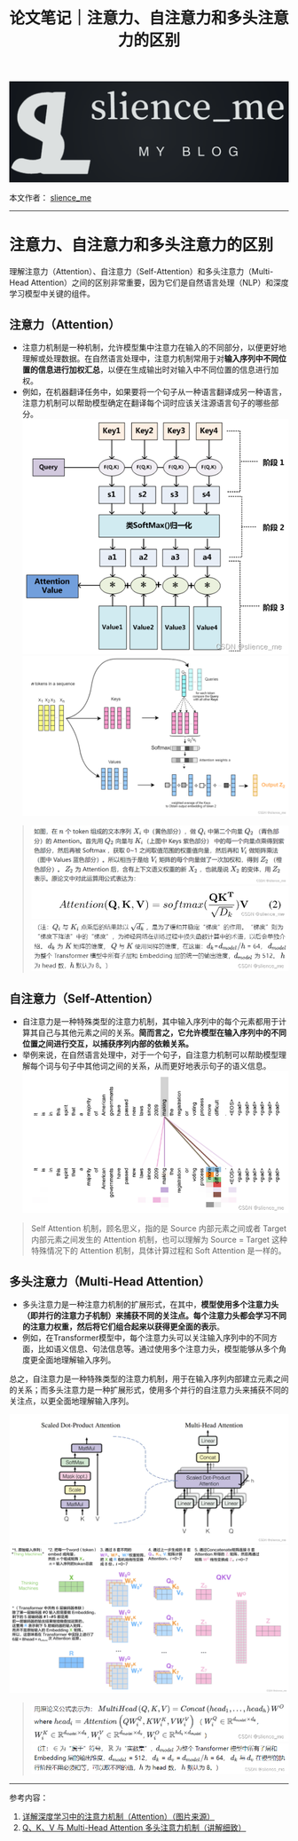 ﻿---
layout: post
title: 论文笔记｜注意力、自注意力和多头注意力的区别
categories: [论文笔记]
description: 注意力、自注意力和多头注意力的区别
keywords: 机器学习, 论文笔记
mermaid: false
sequence: false
flow: false
mathjax: false
mindmap: false
mindmap2: false
---

![在这里插入图片描述](/images/posts/logo_slienceme3.png)

本文作者： [slience_me](https://slienceme.cn/)

---

# 注意力、自注意力和多头注意力的区别

理解注意力（Attention）、自注意力（Self-Attention）和多头注意力（Multi-Head Attention）之间的区别非常重要，因为它们是自然语言处理（NLP）和深度学习模型中关键的组件。

## 注意力（Attention）

- 注意力机制是一种机制，允许模型集中注意力在输入的不同部分，以便更好地理解或处理数据。在自然语言处理中，注意力机制常用于对**输入序列中不同位置的信息进行加权汇总**，以便在生成输出时对输入中不同位置的信息进行加权。
- 例如，在机器翻译任务中，如果要将一个句子从一种语言翻译成另一种语言，注意力机制可以帮助模型确定在翻译每个词时应该关注源语言句子的哪些部分。
![在这里插入图片描述](https://raw.githubusercontent.com/slience-me/picGo/master/images/8ee3f718cae84eab940be2b5b4c43a23.png)
![在这里插入图片描述](https://raw.githubusercontent.com/slience-me/picGo/master/images/bae34f0817fe4f3ebab7c7d019527a1c.png)

> ![这里是引用](https://raw.githubusercontent.com/slience-me/picGo/master/images/b860a077d5844a19ace311a5b95aec9a.png)
![在这里插入图片描述](https://raw.githubusercontent.com/slience-me/picGo/master/images/e80f393cb04e4037a5a4c75439710214.png)
![在这里插入图片描述](https://raw.githubusercontent.com/slience-me/picGo/master/images/cb3dea4a4dbc4422a4a7f43daf107655.png)


## 自注意力（Self-Attention）
- 自注意力是一种特殊类型的注意力机制，其中输入序列中的每个元素都用于计算其自己与其他元素之间的关系。**简而言之，它允许模型在输入序列中的不同位置之间进行交互，以捕获序列内部的依赖关系。**
- 举例来说，在自然语言处理中，对于一个句子，自注意力机制可以帮助模型理解每个词与句子中其他词之间的关系，从而更好地表示句子的语义信息。
![在这里插入图片描述](https://raw.githubusercontent.com/slience-me/picGo/master/images/3ca34e9c1fab40ba896f5b89b92e7d3d.png)

>  Self Attention 机制，顾名思义，指的是 Source 内部元素之间或者 Target 内部元素之间发生的 Attention 机制，也可以理解为 Source = Target 这种特殊情况下的 Attention 机制，具体计算过程和 Soft Attention 是一样的。

## 多头注意力（Multi-Head Attention）
- 多头注意力是一种注意力机制的扩展形式，在其中，**模型使用多个注意力头（即并行的注意力子机制）来捕获不同的关注点。每个注意力头都会学习不同的注意力权重，然后将它们组合起来以获得更全面的表示**。
- 例如，在Transformer模型中，每个注意力头可以关注输入序列中的不同方面，比如语义信息、句法信息等。通过使用多个注意力头，模型能够从多个角度更全面地理解输入序列。

总之，自注意力是一种特殊类型的注意力机制，用于在输入序列内部建立元素之间的关系；而多头注意力是一种扩展形式，使用多个并行的自注意力头来捕获不同的关注点，以更全面地理解输入序列。

![在这里插入图片描述](https://raw.githubusercontent.com/slience-me/picGo/master/images/891db5e4723f48b09451cfcabce3ba44.png)
![在这里插入图片描述](https://raw.githubusercontent.com/slience-me/picGo/master/images/022e53941b794387b10b2cfe2bf5b9ec.png)

>![在这里插入图片描述](https://raw.githubusercontent.com/slience-me/picGo/master/images/a493852b28f04edd9b74f5e835b55cfc.png)
![在这里插入图片描述](https://raw.githubusercontent.com/slience-me/picGo/master/images/44c79a3233844e41940645b6022e0d27.png)




---

参考内容：

1. [详解深度学习中的注意力机制（Attention）（图片来源）](https://zhuanlan.zhihu.com/p/379722366) 
2. [Q、K、V 与 Multi-Head Attention 多头注意力机制（讲解细致）](https://zhuanlan.zhihu.com/p/669027091)
